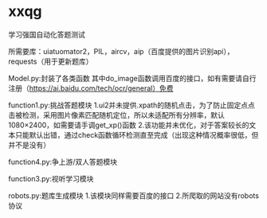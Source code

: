 # xxqg
学习强国自动化答题测试

所需要库：uiatuomator2，PIL，aircv，aip（百度提供的图片识别api），requests（用于更新题库）

Model.py:封装了各类函数
其中do_image函数调用百度的接口，如有需要请自行注册（https://ai.baidu.com/tech/ocr/general）免费

function1.py:挑战答题模块
1.ui2并未提供.xpath的随机点击，为了防止固定点点击被检测，采用图片像素匹配随机定位，所以未适配所有分辨率，默认1080×2400，如需要请手调get_xp()函数
2.该功能并未优化，对于答案较长的文本只能默认出错，通过check函数循环检测直至完成（出现这种情况概率很低，但并不是没有）

function4.py:争上游/双人答题模块

function3.py:视听学习模块

robots.py:题库生成模块
1.该模块同样需要百度的接口
2.所爬取的网站没有robots协议

